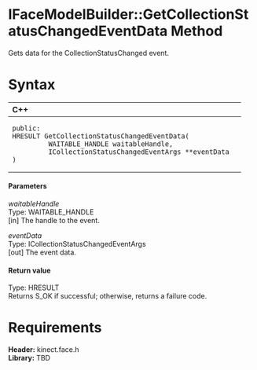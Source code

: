 IFaceModelBuilder::GetCollectionStatusChangedEventData Method  
=============================================================  

Gets data for the CollectionStatusChanged event. <span id="syntaxSection"></span>

Syntax  
======  

<table>
<colgroup>
<col width="100%" />
</colgroup>
<thead>
<tr class="header">
<th align="left">C++</th>
</tr>
</thead>
<tbody>
<tr class="odd">
<td align="left"><pre><code>public:  
HRESULT GetCollectionStatusChangedEventData(  
         WAITABLE_HANDLE waitableHandle,  
         ICollectionStatusChangedEventArgs **eventData  
)</code></pre></td>
</tr>
</tbody>
</table>

<span id="ID4EG"></span>
#### Parameters  

*waitableHandle*    
Type: WAITABLE\_HANDLE  
[in] The handle to the event.  

*eventData*    
Type: ICollectionStatusChangedEventArgs  
[out] The event data.  

<span id="ID4EP"></span>
#### Return value  

Type: HRESULT  
Returns S\_OK if successful; otherwise, returns a failure code.  

<span id="requirements"></span>

Requirements  
============  

**Header:** kinect.face.h  
**Library:** TBD  



<!--Please do not edit the data in the comment block below.-->
<!--
TOCTitle : GetCollectionStatusChangedEventData Method
RLTitle : IFaceModelBuilder::GetCollectionStatusChangedEventData Method
KeywordK : GetCollectionStatusChangedEventData method
KeywordK : IFaceModelBuilder::GetCollectionStatusChangedEventData method
KeywordF : IFaceModelBuilder::GetCollectionStatusChangedEventData
KeywordF : GetCollectionStatusChangedEventData
KeywordF : Microsoft.Kinect.face.IFaceModelBuilder.GetCollectionStatusChangedEventData(WAITABLE_HANDLE,ICollectionStatusChangedEventArgs@)
KeywordA : M:Microsoft.Kinect.face.IFaceModelBuilder.GetCollectionStatusChangedEventData(WAITABLE_HANDLE,ICollectionStatusChangedEventArgs@)
AssetID : M:Microsoft.Kinect.face.IFaceModelBuilder.GetCollectionStatusChangedEventData(WAITABLE_HANDLE,ICollectionStatusChangedEventArgs@)
Locale : en-us
CommunityContent : 1
APIType : Managed
APILocation : 
APIName : Microsoft.Kinect.face.IFaceModelBuilder::GetCollectionStatusChangedEventData
TargetOS : Windows
TopicType : kbSyntax
DevLang : C++
DocSet : K4Wv2
ProjType : K4Wv2Proj
Technology : Kinect for Windows
Product : Kinect for Windows SDK v2
productversion : 20
-->
